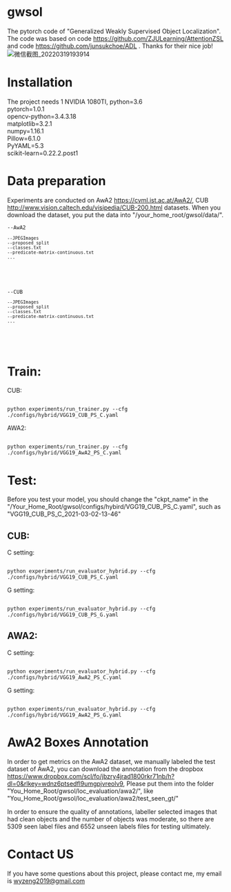# gwsol
The pytorch code of "Generalized Weakly Supervised Object Localization". The code was based on code <https://github.com/ZJULearning/AttentionZSL> and code <https://github.com/junsukchoe/ADL> . Thanks for their nice job!
![微信截图_20220319193914](https://user-images.githubusercontent.com/83970726/159119629-38f7888a-c269-4209-bc32-e2aba5d85dca.png)

# Installation
The project needs 1 NVIDIA 1080TI, python=3.6  
pytorch=1.0.1  
opencv-python=3.4.3.18  
matplotlib=3.2.1  
numpy=1.16.1  
Pillow=6.1.0  
PyYAML=5.3  
scikit-learn=0.22.2.post1  

# Data preparation

Experiments are conducted on AwA2 <https://cvml.ist.ac.at/AwA2/>, CUB <http://www.vision.caltech.edu/visipedia/CUB-200.html> datasets.
When you download the dataset, you put the data into "/your_home_root/gwsol/data/".  
<pre><code>--AwA2  
<pre><code>--JPEGImages  
--proposed_split  
--classes.txt  
--predicate-matrix-continuous.txt  
...  
</code></pre>
</code></pre>
<pre><code>--CUB  
<pre><code>--JPEGImages  
--proposed_split  
--classes.txt  
--predicate-matrix-continuous.txt  
...  
</code></pre>
</code></pre>
# Train:

CUB:  
<pre><code>
python experiments/run_trainer.py --cfg ./configs/hybrid/VGG19_CUB_PS_C.yaml
</code></pre>
AWA2:  
<pre><code>
python experiments/run_trainer.py --cfg ./configs/hybrid/VGG19_AwA2_PS_C.yaml
</code></pre>

# Test:
Before you test your model, you should change the "ckpt_name" in the "/Your_Home_Root/gwsol/configs/hybird/VGG19_CUB_PS_C.yaml", such as "VGG19_CUB_PS_C_2021-03-02-13-46"  

## CUB:   
C setting:  
<pre><code>
python experiments/run_evaluator_hybrid.py --cfg ./configs/hybrid/VGG19_CUB_PS_C.yaml    
</code></pre>

G setting:  
<pre><code>
python experiments/run_evaluator_hybrid.py --cfg ./configs/hybrid/VGG19_CUB_PS_G.yaml   
</code></pre>

## AWA2:   
C setting:  
<pre><code>
python experiments/run_evaluator_hybrid.py --cfg ./configs/hybrid/VGG19_AwA2_PS_C.yaml   
</code></pre>

G setting:  
<pre><code>
python experiments/run_evaluator_hybrid.py --cfg ./configs/hybrid/VGG19_AwA2_PS_G.yaml   
</code></pre>


#  AwA2 Boxes Annotation 
In order to get metrics on the AwA2 dataset, we manually labeled the test dataset of AwA2, you can download the annotation from the dropbox <https://www.dropbox.com/scl/fo/jbzry4jrad1800rkr71nb/h?dl=0&rlkey=wdnz6ptsedfl9umgpjvreolv9>, Please put them into the folder "You_Home_Root/gwsol/loc_evaluation/awa2/", like "You_Home_Root/gwsol/loc_evaluation/awa2/test_seen_gt/"

In order to ensure the quality of annotations, labeller selected images that had clean objects and the number of objects was moderate, so there are 5309 seen label files and 6552 unseen labels files for testing ultimately.
# Contact US  
If you have some questions about this project, please contact me, my email is wyzeng2019@gmail.com

